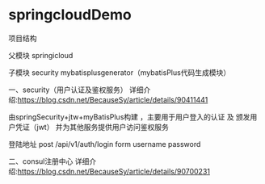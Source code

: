 # springcloudDemo
项目结构

父模块
springicloud

  子模块
  security
  mybatisplusgenerator（mybatisPlus代码生成模块）
   
   
  一、security（用户认证及鉴权服务）
  详细介绍:https://blog.csdn.net/BecauseSy/article/details/90411441
  
  由springSecurity+jtw+myBatisPlus构建 ，主要用于用户登入的认证 及 颁发用户凭证（jwt）  并为其他服务提供用户访问鉴权服务
  
  登陆地址 
  post /api/v1/auth/login
  form
    username
    password
    
  

  
  二、consul注册中心
  详细介绍:https://blog.csdn.net/BecauseSy/article/details/90700231
  
  
  
